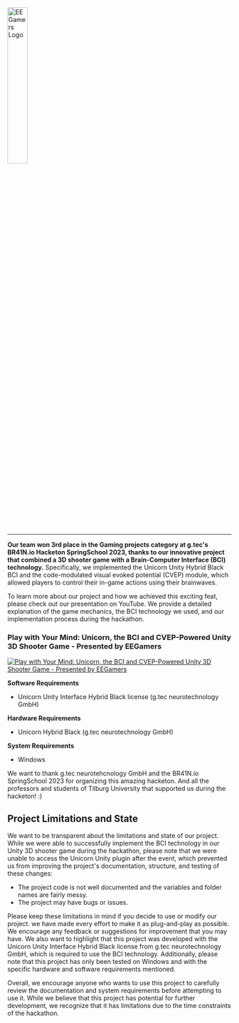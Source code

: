 <img src="https://github.com/basverkennis/EEGamers/blob/main/logo.png" alt="EEGamers Logo" width="30%" padding="10%">

--------------------------------------------------------------------------------

**Our team won 3rd place in the Gaming projects category at g.tec's BR41N.io Hacketon SpringSchool 2023, thanks to our innovative project that combined a 3D shooter game with a Brain-Computer Interface (BCI) technology.** Specifically, we implemented the Unicorn Unity Hybrid Black BCI and the code-modulated visual evoked potential (CVEP) module, which allowed players to control their in-game actions using their brainwaves.

To learn more about our project and how we achieved this exciting feat, please check out our presentation on YouTube. We provide a detailed explanation of the game mechanics, the BCI technology we used, and our implementation process during the hackathon.

### Play with Your Mind: Unicorn, the BCI and CVEP-Powered Unity 3D Shooter Game - Presented by EEGamers
[![Play with Your Mind: Unicorn, the BCI and CVEP-Powered Unity 3D Shooter Game - Presented by EEGamers](http://img.youtube.com/vi/h1Lj_HxcMe8/0.jpg)](http://www.youtube.com/watch?v=h1Lj_HxcMe8 "Play with Your Mind: Unicorn, the BCI and CVEP-Powered Unity 3D Shooter Game - Presented by EEGamers")

**Software Requirements**
- Unicorn Unity Interface Hybrid Black license (g.tec neurotechnology GmbH)

**Hardware Requirements**
- Unicorn Hybrid Black (g.tec neurotechnology GmbH)

**System Requirements**
- Windows

We want to thank g.tec neurotehcnology GmbH and the BR41N.io SpringSchool 2023 for organizing this amazing hacketon. And all the professors and students of Tilburg University that supported us during the hacketon! :)

## Project Limitations and State
We want to be transparent about the limitations and state of our project. While we were able to successfully implement the BCI technology in our Unity 3D shooter game during the hackathon, please note that we were unable to access the Unicorn Unity plugin after the event, which prevented us from improving the project's documentation, structure, and testing of these changes:

- The project code is not well documented and the variables and folder names are fairly messy.
- The project may have bugs or issues.

Please keep these limitations in mind if you decide to use or modify our project. we have made every effort to make it as plug-and-play as possible. We encourage any feedback or suggestions for improvement that you may have. We also want to highlight that this project was developed with the Unicorn Unity Interface Hybrid Black license from g.tec neurotechnology GmbH, which is required to use the BCI technology. Additionally, please note that this project has only been tested on Windows and with the specific hardware and software requirements mentioned.

Overall, we encourage anyone who wants to use this project to carefully review the documentation and system requirements before attempting to use it. While we believe that this project has potential for further development, we recognize that it has limitations due to the time constraints of the hackathon.





